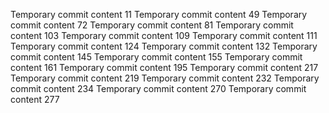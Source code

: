 Temporary commit content 11
Temporary commit content 49
Temporary commit content 72
Temporary commit content 81
Temporary commit content 103
Temporary commit content 109
Temporary commit content 111
Temporary commit content 124
Temporary commit content 132
Temporary commit content 145
Temporary commit content 155
Temporary commit content 161
Temporary commit content 195
Temporary commit content 217
Temporary commit content 219
Temporary commit content 232
Temporary commit content 234
Temporary commit content 270
Temporary commit content 277
